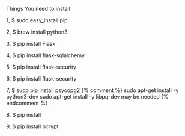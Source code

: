 Things You need to install

1,
$ sudo easy_install pip

2,
$ brew install python3

3,
$ pip install Flask

4,
$ pip install flask-sqlalchemy

5,
$ pip install flask-security

6,
$ pip install flask-security

7,
$ sudo pip install psycopg2
  {% comment %} 
      sudo apt-get install -y python3-dev
      sudo apt-get install -y libpq-dev 
      may be needed
  {% endcomment %}

8,
$ pip install 

9,
$ pip install bcrypt
